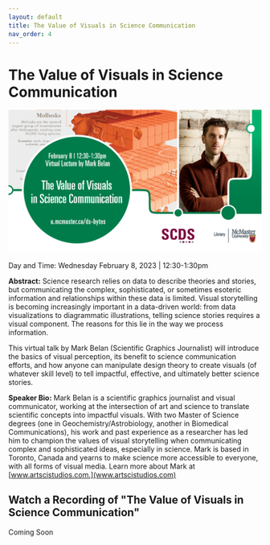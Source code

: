 ```yaml
---
layout: default
title: The Value of Visuals in Science Communication
nav_order: 4
---
```


# The Value of Visuals in Science Communication

<img src="assets/img/MB-Final.png" alt="Workshop Title Slide" width="720">

Day and Time: Wednesday February 8, 2023 | 12:30-1:30pm

**Abstract:** Science research relies on data to describe theories and stories, but communicating the complex, sophisticated, or sometimes esoteric information and relationships within these data is limited. Visual storytelling is becoming increasingly important in a data-driven world: from data visualizations to diagrammatic illustrations, telling science stories requires a visual component. The reasons for this lie in the way we process information.

This virtual talk by Mark Belan (Scientific Graphics Journalist) will introduce the basics of visual perception, its benefit to science communication efforts, and how anyone can manipulate design theory to create visuals (of whatever skill level) to tell impactful, effective, and ultimately better science stories.

**Speaker Bio:** Mark Belan is a scientific graphics journalist and visual communicator, working at the intersection of art and science to translate scientific concepts into impactful visuals. With two Master of Science degrees (one in Geochemistry/Astrobiology, another in Biomedical Communications), his work and past experience as a researcher has led him to champion the values of visual storytelling when communicating complex and sophisticated ideas, especially in science. Mark is based in Toronto, Canada and yearns to make science more accessible to everyone, with all forms of visual media. Learn more about Mark at [www.artscistudios.com.](www.artscistudios.com)

## Watch a Recording of "The Value of Visuals in Science Communication"

Coming Soon
